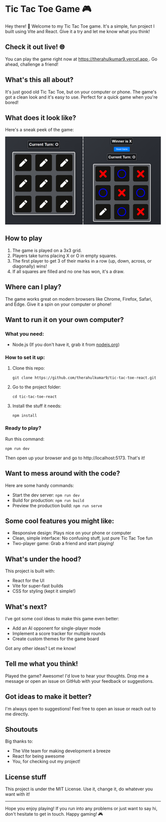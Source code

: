 # Tic Tac Toe Game 🎮

Hey there! 👋 Welcome to my Tic Tac Toe game. It's a simple, fun project I built using Vite and React. Give it a try and let me know what you think!

## Check it out live! 🌐

You can play the game right now at [https://therahulkumar9.vercel.app ](https://therahulkumar9.vercel.app/). Go ahead, challenge a friend!

## What's this all about?

It's just good old Tic Tac Toe, but on your computer or phone. The game's got a clean look and it's easy to use. Perfect for a quick game when you're bored!

## What does it look like?

Here's a sneak peek of the game:

![Tic Tac Toe Game Screenshot](https://github.com/therahulkumar9/tic-tac-toe-react/raw/main/public/tic-tac-toe.png)

## How to play

1. The game is played on a 3x3 grid.
2. Players take turns placing X or O in empty squares.
3. The first player to get 3 of their marks in a row (up, down, across, or diagonally) wins!
4. If all squares are filled and no one has won, it's a draw.

## Where can I play?

The game works great on modern browsers like Chrome, Firefox, Safari, and Edge. Give it a spin on your computer or phone!

## Want to run it on your own computer?

### What you need:

- Node.js (If you don't have it, grab it from [nodejs.org](https://nodejs.org/))

### How to set it up:

1. Clone this repo:
   ```
   git clone https://github.com/therahulkumar9/tic-tac-toe-react.git
   ```
2. Go to the project folder:
   ```
   cd tic-tac-toe-react
   ```
3. Install the stuff it needs:
   ```
   npm install
   ```

### Ready to play?

Run this command:

```
npm run dev
```

Then open up your browser and go to http://localhost:5173. That's it!

## Want to mess around with the code?

Here are some handy commands:

- Start the dev server: `npm run dev`
- Build for production: `npm run build`
- Preview the production build: `npm run serve`

## Some cool features you might like:

- Responsive design: Plays nice on your phone or computer
- Clean, simple interface: No confusing stuff, just pure Tic Tac Toe fun
- Two-player game: Grab a friend and start playing!

## What's under the hood?

This project is built with:

- React for the UI
- Vite for super-fast builds
- CSS for styling (kept it simple!)

## What's next?

I've got some cool ideas to make this game even better:

- Add an AI opponent for single-player mode
- Implement a score tracker for multiple rounds
- Create custom themes for the game board

Got any other ideas? Let me know!

## Tell me what you think!

Played the game? Awesome! I'd love to hear your thoughts. Drop me a message or open an issue on GitHub with your feedback or suggestions.

## Got ideas to make it better?

I'm always open to suggestions! Feel free to open an issue or reach out to me directly.

## Shoutouts

Big thanks to:

- The Vite team for making development a breeze
- React for being awesome
- You, for checking out my project!

## License stuff

This project is under the MIT License. Use it, change it, do whatever you want with it!

---

Hope you enjoy playing! If you run into any problems or just want to say hi, don't hesitate to get in touch. Happy gaming! 🎮